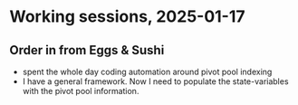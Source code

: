 # Working sessions, 2025-01-17

## Order in from Eggs & Sushi

* spent the whole day coding automation around pivot pool indexing
* I have a general framework. Now I need to populate the state-variables with the pivot pool information.
